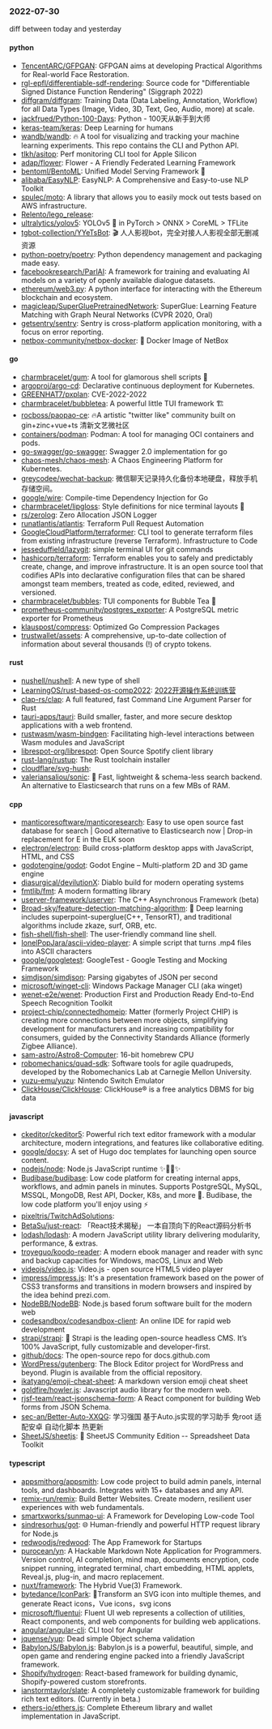### 2022-07-30
diff between today and yesterday

#### python
* [TencentARC/GFPGAN](https://github.com/TencentARC/GFPGAN): GFPGAN aims at developing Practical Algorithms for Real-world Face Restoration.
* [rgl-epfl/differentiable-sdf-rendering](https://github.com/rgl-epfl/differentiable-sdf-rendering): Source code for "Differentiable Signed Distance Function Rendering" (Siggraph 2022)
* [diffgram/diffgram](https://github.com/diffgram/diffgram): Training Data (Data Labeling, Annotation, Workflow) for all Data Types (Image, Video, 3D, Text, Geo, Audio, more) at scale.
* [jackfrued/Python-100-Days](https://github.com/jackfrued/Python-100-Days): Python - 100天从新手到大师
* [keras-team/keras](https://github.com/keras-team/keras): Deep Learning for humans
* [wandb/wandb](https://github.com/wandb/wandb): 🔥 A tool for visualizing and tracking your machine learning experiments. This repo contains the CLI and Python API.
* [tlkh/asitop](https://github.com/tlkh/asitop): Perf monitoring CLI tool for Apple Silicon
* [adap/flower](https://github.com/adap/flower): Flower - A Friendly Federated Learning Framework
* [bentoml/BentoML](https://github.com/bentoml/BentoML): Unified Model Serving Framework 🍱
* [alibaba/EasyNLP](https://github.com/alibaba/EasyNLP): EasyNLP: A Comprehensive and Easy-to-use NLP Toolkit
* [spulec/moto](https://github.com/spulec/moto): A library that allows you to easily mock out tests based on AWS infrastructure.
* [Relento/lego_release](https://github.com/Relento/lego_release): 
* [ultralytics/yolov5](https://github.com/ultralytics/yolov5): YOLOv5 🚀 in PyTorch > ONNX > CoreML > TFLite
* [tgbot-collection/YYeTsBot](https://github.com/tgbot-collection/YYeTsBot): 🎬 人人影视bot，完全对接人人影视全部无删减资源
* [python-poetry/poetry](https://github.com/python-poetry/poetry): Python dependency management and packaging made easy.
* [facebookresearch/ParlAI](https://github.com/facebookresearch/ParlAI): A framework for training and evaluating AI models on a variety of openly available dialogue datasets.
* [ethereum/web3.py](https://github.com/ethereum/web3.py): A python interface for interacting with the Ethereum blockchain and ecosystem.
* [magicleap/SuperGluePretrainedNetwork](https://github.com/magicleap/SuperGluePretrainedNetwork): SuperGlue: Learning Feature Matching with Graph Neural Networks (CVPR 2020, Oral)
* [getsentry/sentry](https://github.com/getsentry/sentry): Sentry is cross-platform application monitoring, with a focus on error reporting.
* [netbox-community/netbox-docker](https://github.com/netbox-community/netbox-docker): 🐳 Docker Image of NetBox

#### go
* [charmbracelet/gum](https://github.com/charmbracelet/gum): A tool for glamorous shell scripts 🎀
* [argoproj/argo-cd](https://github.com/argoproj/argo-cd): Declarative continuous deployment for Kubernetes.
* [GREENHAT7/pxplan](https://github.com/GREENHAT7/pxplan): CVE-2022-2022
* [charmbracelet/bubbletea](https://github.com/charmbracelet/bubbletea): A powerful little TUI framework 🏗
* [rocboss/paopao-ce](https://github.com/rocboss/paopao-ce): 🔥A artistic "twitter like" community built on gin+zinc+vue+ts 清新文艺微社区
* [containers/podman](https://github.com/containers/podman): Podman: A tool for managing OCI containers and pods.
* [go-swagger/go-swagger](https://github.com/go-swagger/go-swagger): Swagger 2.0 implementation for go
* [chaos-mesh/chaos-mesh](https://github.com/chaos-mesh/chaos-mesh): A Chaos Engineering Platform for Kubernetes.
* [greycodee/wechat-backup](https://github.com/greycodee/wechat-backup): 微信聊天记录持久化备份本地硬盘，释放手机存储空间。
* [google/wire](https://github.com/google/wire): Compile-time Dependency Injection for Go
* [charmbracelet/lipgloss](https://github.com/charmbracelet/lipgloss): Style definitions for nice terminal layouts 👄
* [rs/zerolog](https://github.com/rs/zerolog): Zero Allocation JSON Logger
* [runatlantis/atlantis](https://github.com/runatlantis/atlantis): Terraform Pull Request Automation
* [GoogleCloudPlatform/terraformer](https://github.com/GoogleCloudPlatform/terraformer): CLI tool to generate terraform files from existing infrastructure (reverse Terraform). Infrastructure to Code
* [jesseduffield/lazygit](https://github.com/jesseduffield/lazygit): simple terminal UI for git commands
* [hashicorp/terraform](https://github.com/hashicorp/terraform): Terraform enables you to safely and predictably create, change, and improve infrastructure. It is an open source tool that codifies APIs into declarative configuration files that can be shared amongst team members, treated as code, edited, reviewed, and versioned.
* [charmbracelet/bubbles](https://github.com/charmbracelet/bubbles): TUI components for Bubble Tea 🍡
* [prometheus-community/postgres_exporter](https://github.com/prometheus-community/postgres_exporter): A PostgreSQL metric exporter for Prometheus
* [klauspost/compress](https://github.com/klauspost/compress): Optimized Go Compression Packages
* [trustwallet/assets](https://github.com/trustwallet/assets): A comprehensive, up-to-date collection of information about several thousands (!) of crypto tokens.

#### rust
* [nushell/nushell](https://github.com/nushell/nushell): A new type of shell
* [LearningOS/rust-based-os-comp2022](https://github.com/LearningOS/rust-based-os-comp2022): [2022开源操作系统训练营](https://learningos.github.io/rust-based-os-comp2022/)
* [clap-rs/clap](https://github.com/clap-rs/clap): A full featured, fast Command Line Argument Parser for Rust
* [tauri-apps/tauri](https://github.com/tauri-apps/tauri): Build smaller, faster, and more secure desktop applications with a web frontend.
* [rustwasm/wasm-bindgen](https://github.com/rustwasm/wasm-bindgen): Facilitating high-level interactions between Wasm modules and JavaScript
* [librespot-org/librespot](https://github.com/librespot-org/librespot): Open Source Spotify client library
* [rust-lang/rustup](https://github.com/rust-lang/rustup): The Rust toolchain installer
* [cloudflare/svg-hush](https://github.com/cloudflare/svg-hush): 
* [valeriansaliou/sonic](https://github.com/valeriansaliou/sonic): 🦔 Fast, lightweight & schema-less search backend. An alternative to Elasticsearch that runs on a few MBs of RAM.

#### cpp
* [manticoresoftware/manticoresearch](https://github.com/manticoresoftware/manticoresearch): Easy to use open source fast database for search | Good alternative to Elasticsearch now | Drop-in replacement for E in the ELK soon
* [electron/electron](https://github.com/electron/electron): Build cross-platform desktop apps with JavaScript, HTML, and CSS
* [godotengine/godot](https://github.com/godotengine/godot): Godot Engine – Multi-platform 2D and 3D game engine
* [diasurgical/devilutionX](https://github.com/diasurgical/devilutionX): Diablo build for modern operating systems
* [fmtlib/fmt](https://github.com/fmtlib/fmt): A modern formatting library
* [userver-framework/userver](https://github.com/userver-framework/userver): The C++ Asynchronous Framework (beta)
* [Broad-sky/feature-detection-matching-algorithm](https://github.com/Broad-sky/feature-detection-matching-algorithm): 🚀 Deep learning includes superpoint-superglue(C++, TensorRT), and traditional algorithms include zkaze, surf, ORB, etc.
* [fish-shell/fish-shell](https://github.com/fish-shell/fish-shell): The user-friendly command line shell.
* [IonelPopJara/ascii-video-player](https://github.com/IonelPopJara/ascii-video-player): A simple script that turns .mp4 files into ASCII characters
* [google/googletest](https://github.com/google/googletest): GoogleTest - Google Testing and Mocking Framework
* [simdjson/simdjson](https://github.com/simdjson/simdjson): Parsing gigabytes of JSON per second
* [microsoft/winget-cli](https://github.com/microsoft/winget-cli): Windows Package Manager CLI (aka winget)
* [wenet-e2e/wenet](https://github.com/wenet-e2e/wenet): Production First and Production Ready End-to-End Speech Recognition Toolkit
* [project-chip/connectedhomeip](https://github.com/project-chip/connectedhomeip): Matter (formerly Project CHIP) is creating more connections between more objects, simplifying development for manufacturers and increasing compatibility for consumers, guided by the Connectivity Standards Alliance (formerly Zigbee Alliance).
* [sam-astro/Astro8-Computer](https://github.com/sam-astro/Astro8-Computer): 16-bit homebrew CPU
* [robomechanics/quad-sdk](https://github.com/robomechanics/quad-sdk): Software tools for agile quadrupeds, developed by the Robomechanics Lab at Carnegie Mellon University.
* [yuzu-emu/yuzu](https://github.com/yuzu-emu/yuzu): Nintendo Switch Emulator
* [ClickHouse/ClickHouse](https://github.com/ClickHouse/ClickHouse): ClickHouse® is a free analytics DBMS for big data

#### javascript
* [ckeditor/ckeditor5](https://github.com/ckeditor/ckeditor5): Powerful rich text editor framework with a modular architecture, modern integrations, and features like collaborative editing.
* [google/docsy](https://github.com/google/docsy): A set of Hugo doc templates for launching open source content.
* [nodejs/node](https://github.com/nodejs/node): Node.js JavaScript runtime ✨🐢🚀✨
* [Budibase/budibase](https://github.com/Budibase/budibase): Low code platform for creating internal apps, workflows, and admin panels in minutes. Supports PostgreSQL, MySQL, MSSQL, MongoDB, Rest API, Docker, K8s, and more 🚀. Budibase, the low code platform you'll enjoy using ⚡
* [pixeltris/TwitchAdSolutions](https://github.com/pixeltris/TwitchAdSolutions): 
* [BetaSu/just-react](https://github.com/BetaSu/just-react): 「React技术揭秘」 一本自顶向下的React源码分析书
* [lodash/lodash](https://github.com/lodash/lodash): A modern JavaScript utility library delivering modularity, performance, & extras.
* [troyeguo/koodo-reader](https://github.com/troyeguo/koodo-reader): A modern ebook manager and reader with sync and backup capacities for Windows, macOS, Linux and Web
* [videojs/video.js](https://github.com/videojs/video.js): Video.js - open source HTML5 video player
* [impress/impress.js](https://github.com/impress/impress.js): It's a presentation framework based on the power of CSS3 transforms and transitions in modern browsers and inspired by the idea behind prezi.com.
* [NodeBB/NodeBB](https://github.com/NodeBB/NodeBB): Node.js based forum software built for the modern web
* [codesandbox/codesandbox-client](https://github.com/codesandbox/codesandbox-client): An online IDE for rapid web development
* [strapi/strapi](https://github.com/strapi/strapi): 🚀 Strapi is the leading open-source headless CMS. It’s 100% JavaScript, fully customizable and developer-first.
* [github/docs](https://github.com/github/docs): The open-source repo for docs.github.com
* [WordPress/gutenberg](https://github.com/WordPress/gutenberg): The Block Editor project for WordPress and beyond. Plugin is available from the official repository.
* [ikatyang/emoji-cheat-sheet](https://github.com/ikatyang/emoji-cheat-sheet): A markdown version emoji cheat sheet
* [goldfire/howler.js](https://github.com/goldfire/howler.js): Javascript audio library for the modern web.
* [rjsf-team/react-jsonschema-form](https://github.com/rjsf-team/react-jsonschema-form): A React component for building Web forms from JSON Schema.
* [sec-an/Better-Auto-XXQG](https://github.com/sec-an/Better-Auto-XXQG): 学习强国 基于Auto.js实现的学习助手 免root 适配安卓 自动化脚本 热更新
* [SheetJS/sheetjs](https://github.com/SheetJS/sheetjs): 📗 SheetJS Community Edition -- Spreadsheet Data Toolkit

#### typescript
* [appsmithorg/appsmith](https://github.com/appsmithorg/appsmith): Low code project to build admin panels, internal tools, and dashboards. Integrates with 15+ databases and any API.
* [remix-run/remix](https://github.com/remix-run/remix): Build Better Websites. Create modern, resilient user experiences with web fundamentals.
* [smartxworks/sunmao-ui](https://github.com/smartxworks/sunmao-ui): A Framework for Developing Low-code Tool
* [sindresorhus/got](https://github.com/sindresorhus/got): 🌐 Human-friendly and powerful HTTP request library for Node.js
* [redwoodjs/redwood](https://github.com/redwoodjs/redwood): The App Framework for Startups
* [purocean/yn](https://github.com/purocean/yn): A Hackable Markdown Note Application for Programmers. Version control, AI completion, mind map, documents encryption, code snippet running, integrated terminal, chart embedding, HTML applets, Reveal.js, plug-in, and macro replacement.
* [nuxt/framework](https://github.com/nuxt/framework): The Hybrid Vue(3) Framework.
* [bytedance/IconPark](https://github.com/bytedance/IconPark): 🍎Transform an SVG icon into multiple themes, and generate React icons，Vue icons，svg icons
* [microsoft/fluentui](https://github.com/microsoft/fluentui): Fluent UI web represents a collection of utilities, React components, and web components for building web applications.
* [angular/angular-cli](https://github.com/angular/angular-cli): CLI tool for Angular
* [jquense/yup](https://github.com/jquense/yup): Dead simple Object schema validation
* [BabylonJS/Babylon.js](https://github.com/BabylonJS/Babylon.js): Babylon.js is a powerful, beautiful, simple, and open game and rendering engine packed into a friendly JavaScript framework.
* [Shopify/hydrogen](https://github.com/Shopify/hydrogen): React-based framework for building dynamic, Shopify-powered custom storefronts.
* [ianstormtaylor/slate](https://github.com/ianstormtaylor/slate): A completely customizable framework for building rich text editors. (Currently in beta.)
* [ethers-io/ethers.js](https://github.com/ethers-io/ethers.js): Complete Ethereum library and wallet implementation in JavaScript.
